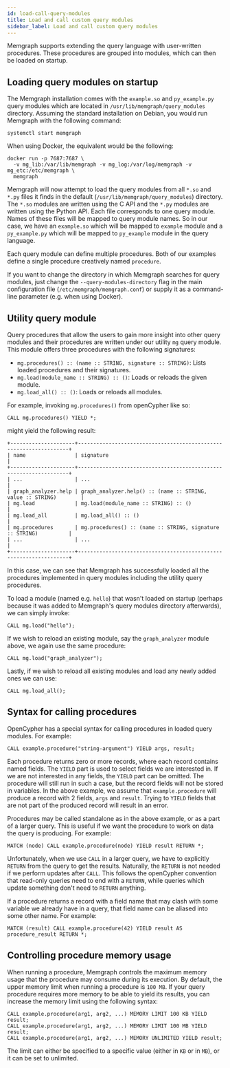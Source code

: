 ```yaml
---
id: load-call-query-modules
title: Load and call custom query modules
sidebar_label: Load and call custom query modules
---
```


Memgraph supports extending the query language with user-written procedures.
These procedures are grouped into modules, which can then be loaded on startup.

## Loading query modules on startup

The Memgraph installation comes with the `example.so` and `py_example.py` query
modules which are located in `/usr/lib/memgraph/query_modules` directory.
Assuming the standard installation on Debian, you would run Memgraph with the
following command:

```plaintext
systemctl start memgraph
```

When using Docker, the equivalent would be the following:

```plaintext
docker run -p 7687:7687 \
  -v mg_lib:/var/lib/memgraph -v mg_log:/var/log/memgraph -v mg_etc:/etc/memgraph \
  memgraph
```

Memgraph will now attempt to load the query modules from all `*.so` and `*.py`
files it finds in the default (`/usr/lib/memgraph/query_modules`) directory.
The `*.so` modules are written using the C API and the `*.py` modules are
written using the Python API. Each file corresponds to one query module. Names
of these files will be mapped to query module names.  So in our case, we have
an `example.so` which will be mapped to `example` module and a `py_example.py`
which will be mapped to `py_example` module in the query language.

Each query module can define multiple procedures. Both of our examples define
a single procedure creatively named `procedure`.

If you want to change the directory in which Memgraph searches for query
modules, just change the `--query-modules-directory` flag in the main
configuration file (`/etc/memgraph/memgraph.conf`) or supply it as
a command-line parameter (e.g. when using Docker).

## Utility query module

Query procedures that allow the users to gain more insight into other query
modules and their procedures are written under our utility `mg` query module.
This module offers three procedures with the following signatures:

* `mg.procedures() :: (name :: STRING, signature :: STRING)`: Lists loaded
  procedures and their signatures.
* `mg.load(module_name :: STRING) :: ()`: Loads or reloads the given module.
* `mg.load_all() :: ()`: Loads or reloads all modules.

For example, invoking `mg.procedures()` from openCypher like so:

```cypher
CALL mg.procedures() YIELD *;
```

might yield the following result:

```plaintext
+---------------------+-------------------------------------------------------------------+
| name                | signature                                                         |
+---------------------+-------------------------------------------------------------------+
| ...                 | ...                                                               |
| graph_analyzer.help | graph_analyzer.help() :: (name :: STRING, value :: STRING)        |
| mg.load             | mg.load(module_name :: STRING) :: ()                              |
| mg.load_all         | mg.load_all() :: ()                                               |
| mg.procedures       | mg.procedures() :: (name :: STRING, signature :: STRING)          |
| ...                 | ...                                                               |
+---------------------+-------------------------------------------------------------------+
```

In this case, we can see that Memgraph has successfully loaded all the procedures implemented 
in query modules including the utility query procedures.

To load a module (named e.g. `hello`) that wasn't loaded on startup (perhaps
because it was added to Memgraph's query modules directory afterwards), we
can simply invoke:

```cypher
CALL mg.load("hello");
```

If we wish to reload an existing module, say the `graph_analyzer` module above, we
again use the same procedure:

```cypher
CALL mg.load("graph_analyzer");
```

Lastly, if we wish to reload all existing modules and load any newly added ones
we can use:

```cypher
CALL mg.load_all();
```

## Syntax for calling procedures

OpenCypher has a special syntax for calling procedures in loaded query
modules. For example:

```cypher
CALL example.procedure("string-argument") YIELD args, result;
```

Each procedure returns zero or more records, where each record contains named
fields. The `YIELD` part is used to select fields we are interested in. If we
are not interested in any fields, the `YIELD` part can be omitted. The
procedure will still run in such a case, but the record fields will not be
stored in variables. In the above example, we assume that `example.procedure`
will produce a record with 2 fields, `args` and `result`. Trying to `YIELD`
fields that are not part of the produced record will result in an error.

Procedures may be called standalone as in the above example, or as a part of a
larger query. This is useful if we want the procedure to work on data the
query is producing. For example:

```cypher
MATCH (node) CALL example.procedure(node) YIELD result RETURN *;
```

Unfortunately, when we use `CALL` in a larger query, we have to explicitly
`RETURN` from the query to get the results. Naturally, the `RETURN` is not
needed if we perform updates after `CALL`. This follows the openCypher
convention that read-only queries need to end with a `RETURN`, while queries
which update something don't need to `RETURN` anything.

If a procedure returns a record with a field name that may clash with some
variable we already have in a query, that field name can be aliased into some
other name. For example:

```cypher
MATCH (result) CALL example.procedure(42) YIELD result AS procedure_result RETURN *;
```

## Controlling procedure memory usage

When running a procedure, Memgraph controls the maximum memory usage that the
procedure may consume during its execution.  By default, the upper memory limit
when running a procedure is `100 MB`.  If your query procedure requires more
memory to be able to yield its results, you can increase the memory limit using
the following syntax:

```cypher
CALL example.procedure(arg1, arg2, ...) MEMORY LIMIT 100 KB YIELD result;
CALL example.procedure(arg1, arg2, ...) MEMORY LIMIT 100 MB YIELD result;
CALL example.procedure(arg1, arg2, ...) MEMORY UNLIMITED YIELD result;
```

The limit can either be specified to a specific value (either in `KB` or in
`MB`), or it can be set to unlimited.